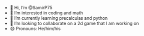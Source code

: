 - 👋 Hi, I’m @SamirP75
- 👀 I’m interested in coding and math
- 🌱 I’m currently learning precalculas and python
- 💞️ I’m looking to collaborate on a 2d game that I am working on
- 😄 Pronouns: He/him/his

<!---
SamirP75/SamirP75 is a ✨ special ✨ repository because its `README.md` (this file) appears on your GitHub profile.
You can click the Preview link to take a look at your changes.
--->
